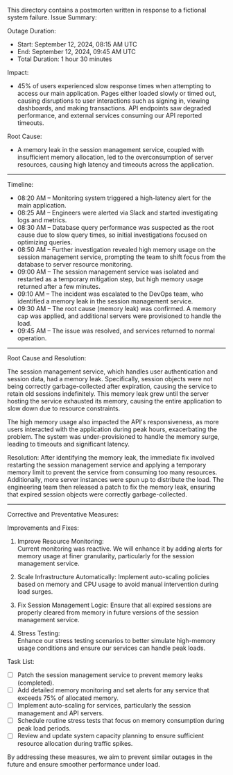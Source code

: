 This directory contains a postmorten written in response to a fictional system failure.
Issue Summary:

Outage Duration:  
- Start: September 12, 2024, 08:15 AM UTC  
- End: September 12, 2024, 09:45 AM UTC  
- Total Duration: 1 hour 30 minutes

Impact:  
- 45% of users experienced slow response times when attempting to access our main application. Pages either loaded slowly or timed out, causing disruptions to user interactions such as signing in, viewing dashboards, and making transactions. API endpoints saw degraded performance, and external services consuming our API reported timeouts.

Root Cause:
- A memory leak in the session management service, coupled with insufficient memory allocation, led to the overconsumption of server resources, causing high latency and timeouts across the application.

---

Timeline:

- 08:20 AM – Monitoring system triggered a high-latency alert for the main application.
- 08:25 AM – Engineers were alerted via Slack and started investigating logs and metrics.
- 08:30 AM – Database query performance was suspected as the root cause due to slow query times, so initial investigations focused on optimizing queries.
- 08:50 AM – Further investigation revealed high memory usage on the session management service, prompting the team to shift focus from the database to server resource monitoring.
- 09:00 AM – The session management service was isolated and restarted as a temporary mitigation step, but high memory usage returned after a few minutes.
- 09:10 AM – The incident was escalated to the DevOps team, who identified a memory leak in the session management service.
- 09:30 AM – The root cause (memory leak) was confirmed. A memory cap was applied, and additional servers were provisioned to handle the load.
- 09:45 AM – The issue was resolved, and services returned to normal operation.

---

Root Cause and Resolution:

The session management service, which handles user authentication and session data, had a memory leak. Specifically, session objects were not being correctly garbage-collected after expiration, causing the service to retain old sessions indefinitely. This memory leak grew until the server hosting the service exhausted its memory, causing the entire application to slow down due to resource constraints.

The high memory usage also impacted the API's responsiveness, as more users interacted with the application during peak hours, exacerbating the problem. The system was under-provisioned to handle the memory surge, leading to timeouts and significant latency.

Resolution:
After identifying the memory leak, the immediate fix involved restarting the session management service and applying a temporary memory limit to prevent the service from consuming too many resources. Additionally, more server instances were spun up to distribute the load. The engineering team then released a patch to fix the memory leak, ensuring that expired session objects were correctly garbage-collected. 

---

Corrective and Preventative Measures:

Improvements and Fixes:
1. Improve Resource Monitoring:  
   Current monitoring was reactive. We will enhance it by adding alerts for memory usage at finer granularity, particularly for the session management service.

2. Scale Infrastructure Automatically:
   Implement auto-scaling policies based on memory and CPU usage to avoid manual intervention during load surges.

3. Fix Session Management Logic:
   Ensure that all expired sessions are properly cleared from memory in future versions of the session management service.

4. Stress Testing:  
   Enhance our stress testing scenarios to better simulate high-memory usage conditions and ensure our services can handle peak loads.

Task List:
- [ ] Patch the session management service to prevent memory leaks (completed).
- [ ] Add detailed memory monitoring and set alerts for any service that exceeds 75% of allocated memory.
- [ ] Implement auto-scaling for services, particularly the session management and API servers.
- [ ] Schedule routine stress tests that focus on memory consumption during peak load periods.
- [ ] Review and update system capacity planning to ensure sufficient resource allocation during traffic spikes.

By addressing these measures, we aim to prevent similar outages in the future and ensure smoother performance under load.
